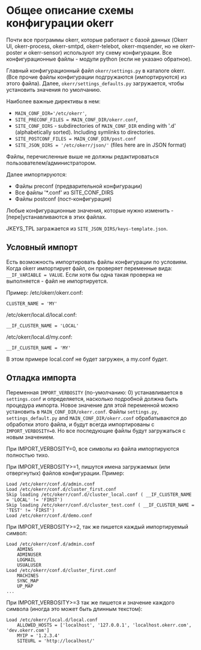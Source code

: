 # Общее описание схемы конфигурации okerr
Почти все программы okerr, которые работают с базой данных (Okerr UI, okerr-process, okerr-smtpd, okerr-telebot, okerr-mqsender, но не okerr-poster и okerr-sensor) используют эту схему конфигурации. Все конфигурационные файлы - модули python (если не указано обратное).



Главный конфигурационный файл `okerr/settings.py` в каталоге okerr. (Все прочие файлы конфигурации подгружаются (импортируются) из этого файла). Далее, `okerr/settings_defaults.py` загружается, чтобы установить значения по умолчанию.


Наиболее важные директивы в нем:
- `MAIN_CONF_DIR='/etc/okerr'`, 
- `SITE_PRECONF_FILES = MAIN_CONF_DIR/okerr.conf`,
- `SITE_CONF_DIRS` - subdirectories of `MAIN_CONF_DIR` ending with '.d' (alphabetically sorted). Including symlinks to directories.
- `SITE_POSTCONF_FILES = MAIN_CONF_DIR/post.conf`
- `SITE_JSON_DIRS = '/etc/okerr/json/'` (files here are in JSON format)

Файлы, перечисленные выше не должны редактироваться пользователем/администратором. 

Далее импортируются:
- Файлы preconf (предварительной конфигурации)
- Все файлы '*.conf' из SITE_CONF_DIRS
- Файлы postconf (пост-конфигурация)

Любые конфигурационные значения, которые нужно изменить - [пере]устанавливаются в этих файлах.

JKEYS_TPL загражается из `SITE_JSON_DIRS/keys-template.json`.

## Условный импорт
Есть возможность импортировать файлы конфигурации по условиям. Когда okerr импортирует файл, он проверяет переменные вида: `__IF_VARIABLE = VALUE`. Если хотя бы одна такая проверка не выполняется - файл не импортируется.

Пример:
/etc/okerr/okerr.conf:
~~~
CLUSTER_NAME = 'MY'
~~~

/etc/okerr/local.d/local.conf:
~~~
__IF_CLUSTER_NAME = 'LOCAL'
~~~

/etc/okerr/local.d/my.conf:
~~~
__IF_CLUSTER_NAME = 'MY'
~~~

В этом примере local.conf не будет загружен, а my.conf будет.


## Отладка импорта
Переменная `IMPORT_VERBOSITY` (по-умолчанию: 0) устанавливается в `settings.conf` и определяется, насколько подробной должна быть процедура импорта. Новое значение для этой переменной можно установить в `MAIN_CONF_DIR/okerr.conf`. Файлы `settings.py`, `settings_default.py` and `MAIN_CONF_DIR/okerr.conf` обрабатываются до обработки этого файла, и будут всегда импортированы с `IMPORT_VERBOSITY=0`. Но все последующие файлы будут загружаться с новым значением.

При IMPORT_VERBOSITY=0, все символы из файла импортируются полностью тихо.

При IMPORT_VERBOSITY>=1, пишутся имена загружаемых (или отвергнутых) файлов конфигурации. Пример:
~~~
Load /etc/okerr/conf.d/admin.conf
Load /etc/okerr/conf.d/cluster_first.conf
Skip loading /etc/okerr/conf.d/cluster_local.conf ( __IF_CLUSTER_NAME = 'LOCAL' != 'FIRST')
Skip loading /etc/okerr/conf.d/cluster_test.conf ( __IF_CLUSTER_NAME = 'TEST' != 'FIRST')
Load /etc/okerr/conf.d/demo.conf
~~~

При IMPORT_VERBOSITY>=2, так же пишется каждый импортируемый символ:
~~~
Load /etc/okerr/conf.d/admin.conf
    ADMINS
    ADMINUSER
    LOGMAIL
    USUALUSER
Load /etc/okerr/conf.d/cluster_first.conf
    MACHINES
    SYNC_MAP
    UP_MAP
...
~~~

При IMPORT_VERBOSITY>=3 так же пишется и значение каждого символа (иногда это может быть длинным текстом):
~~~
Load /etc/okerr/local.d/local.conf
    ALLOWED_HOSTS = ['localhost', '127.0.0.1', 'localhost.okerr.com', 'dev.okerr.com']
    MYIP = '1.2.3.4'
    SITEURL = 'http://localhost/'
~~~





